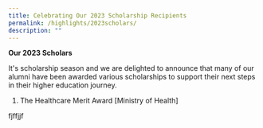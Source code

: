 ```yaml
---
title: Celebrating Our 2023 Scholarship Recipients
permalink: /highlights/2023scholars/
description: ""
---
```

**Our 2023 Scholars**

It's scholarship season and we are delighted to announce that many of our alumni have been awarded various scholarships to support their next steps in their higher education journey.


1. The Healthcare Merit Award [Ministry of Health]

fjffjjf